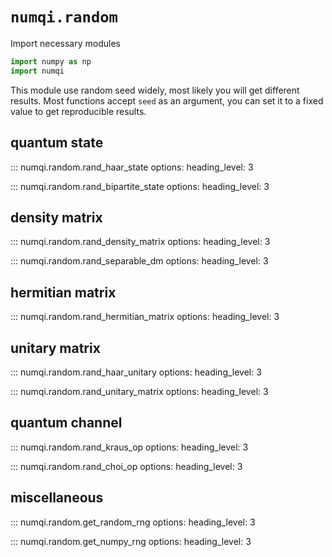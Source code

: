 # `numqi.random`

Import necessary modules

```Python
import numpy as np
import numqi
```

This module use random seed widely, most likely you will get different results. Most functions accept `seed` as an argument, you can set it to a fixed value to get reproducible results.

## quantum state

::: numqi.random.rand_haar_state
    options:
      heading_level: 3

::: numqi.random.rand_bipartite_state
    options:
      heading_level: 3

## density matrix

::: numqi.random.rand_density_matrix
    options:
      heading_level: 3

::: numqi.random.rand_separable_dm
    options:
      heading_level: 3

## hermitian matrix

::: numqi.random.rand_hermitian_matrix
    options:
      heading_level: 3

## unitary matrix

::: numqi.random.rand_haar_unitary
    options:
      heading_level: 3

::: numqi.random.rand_unitary_matrix
    options:
      heading_level: 3

## quantum channel

::: numqi.random.rand_kraus_op
    options:
      heading_level: 3

::: numqi.random.rand_choi_op
    options:
      heading_level: 3

## miscellaneous

::: numqi.random.get_random_rng
    options:
      heading_level: 3

::: numqi.random.get_numpy_rng
    options:
      heading_level: 3
